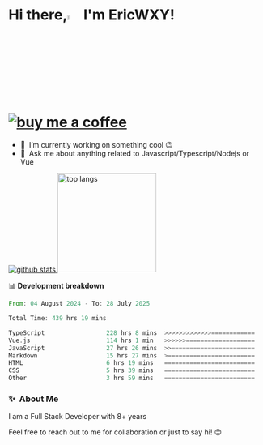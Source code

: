 # Hi there,<a href="https://ericwxy.github.io/"><img src="https://media.giphy.com/media/hvRJCLFzcasrR4ia7z/giphy.gif" width="5%"></a>  I'm EricWXY! <a href="https://afdian.com/a/ericwxy" title="buy me a coffee" ><img src="https://img.shields.io/badge/buy%20me%20a%20coffee-grey?style=for-the-badge&logo=buymeacoffee" alt="buy me a coffee"></a> 

- 🔭 &nbsp;I’m currently working on something cool :wink:
- 💬 &nbsp;Ask me about anything related to Javascript/Typescript/Nodejs or Vue


<a href="https://github.com/EricWXY"><img src="https://github-readme-stats.vercel.app/api?username=EricWXY" alt="github stats"> <img src="https://github-readme-stats.vercel.app/api/top-langs/?username=ericwxy&hide_border=true" alt="top langs" style="height:195px;"></a>


📊 **Development breakdown**

<!--START_SECTION:waka-->

```rust
From: 04 August 2024 - To: 28 July 2025

Total Time: 439 hrs 19 mins

TypeScript                 228 hrs 8 mins  >>>>>>>>>>>>>============   51.46 %
Vue.js                     114 hrs 1 min   >>>>>>===================   25.72 %
JavaScript                 27 hrs 26 mins  >>=======================   06.19 %
Markdown                   15 hrs 27 mins  >========================   03.49 %
HTML                       6 hrs 19 mins   =========================   01.43 %
CSS                        5 hrs 39 mins   =========================   01.28 %
Other                      3 hrs 59 mins   =========================   00.90 %
```

<!--END_SECTION:waka-->


### ✨&nbsp; About Me

I am a Full Stack Developer with 8+ years

Feel free to reach out to me for collaboration or just to say hi! 😊


